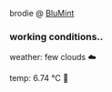 brodie @ [BluMint](https://www.linkedin.com/company/blumint-io/)

<!--weather_start-->
### working conditions..

weather: few clouds ☁️

temp: 6.74 °C 🧥

<!--weather_end-->
